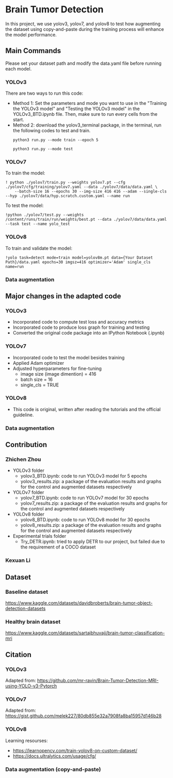 # Brain Tumor Detection

In this project, we use yolov3, yolov7, and yolov8 to test how augmenting the dataset using copy-and-paste during the training process will enhance the model performance.

## Main Commands
Please set your dataset path and modify the data.yaml file before running each model.

### YOLOv3
There are two ways to run this code:
- Method 1: Set the parameters and mode you want to use in the "Training the YOLOv3 model" and "Testing the YOLOv3 model" in the YOLOv3_BTD.ipynb file. Then, make sure to run every cells from the start.
- Method 2: download the yolov3_terminal package, in the terminal, run the following codes to test and train.
  ```
  python3 run.py --mode train --epoch 5
  ```
  ```
  python3 run.py --mode test
  ```

### YOLOv7
To train the model:
```
! python ./yolov7/train.py --weights yolov7.pt --cfg ./yolov7/cfg/training/yolov7.yaml --data ./yolov7/data/data.yaml \
    --batch-size 16 --epochs 30 --img-size 416 416 --adam --single-cls --hyp ./yolov7/data/hyp.scratch.custom.yaml --name run
```
To test the model:
```
!python ./yolov7/test.py --weights /content/runs/train/run/weights/best.pt --data ./yolov7/data/data.yaml --task test --name yolo_test
```

### YOLOv8
To train and validate the model:
```
!yolo task=detect mode=train model=yolov8m.pt data={Your Dataset Path}/data.yaml epochs=30 imgsz=416 optimizer='Adam' single_cls name=run
```

### Data augmentation

## Major changes in the adapted code

### YOLOv3
- Incorporated code to compute test loss and accuracy metrics
- Incorporated code to produce loss graph for training and testing
- Converted the original code package into an IPython Notebook (.ipynb)

### YOLOv7
- Incorporated code to test the model besides training
- Applied Adam optimizer
- Adjusted hyperparameters for fine-tuning
  - image size (image dimention) = 416
  - batch size = 16
  - single_cls = TRUE

### YOLOv8
- This code is original, written after reading the tutorials and the official guideline.

### Data augmentation

## Contribution
### Zhichen Zhou
- YOLOv3 folder
  - yolov3_BTD.ipynb: code to run YOLOv3 model for 5 epochs
  - yolov3_results.zip: a package of the evaluation results and graphs for the control and augmented datasets respectively
- YOLOv7 folder
  - yolov7_BTD.ipynb: code to run YOLOv7 model for 30 epochs
  - yolov7_results.zip: a package of the evaluation results and graphs for the control and augmented datasets respectively
- YOLOv8 folder
  - yolov8_BTD.ipynb: code to run YOLOv8 model for 30 epochs
  - yolov8_results.zip: a package of the evaluation results and graphs for the control and augmented datasets respectively
- Experimental trials folder
  - Try_DETR.ipynb: tried to apply DETR to our project, but failed due to the requirement of a COCO dataset

### Kexuan Li

## Dataset
### Baseline dataset
https://www.kaggle.com/datasets/davidbroberts/brain-tumor-object-detection-datasets

### Healthy brain dataset
https://www.kaggle.com/datasets/sartajbhuvaji/brain-tumor-classification-mri

## Citation
### YOLOv3
Adapted from: https://github.com/mr-ravin/Brain-Tumor-Detection-MRI-using-YOLO-v3-Pytorch

### YOLOv7
Adapted from: https://gist.github.com/melek227/80db855e32a7908fa8ba15957d146b28

### YOLOv8
Learning resourses: 
- https://learnopencv.com/train-yolov8-on-custom-dataset/
- https://docs.ultralytics.com/usage/cfg/

### Data augmentation (copy-and-paste)



